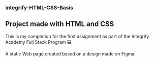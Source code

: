 ### integrify-HTML-CSS-Basis
## Project made with HTML and CSS

This is my completion for the first assignment as part of the Integrify Academy Full Stack Program :computer:

A static Web page created based on a design made on Figma. 




